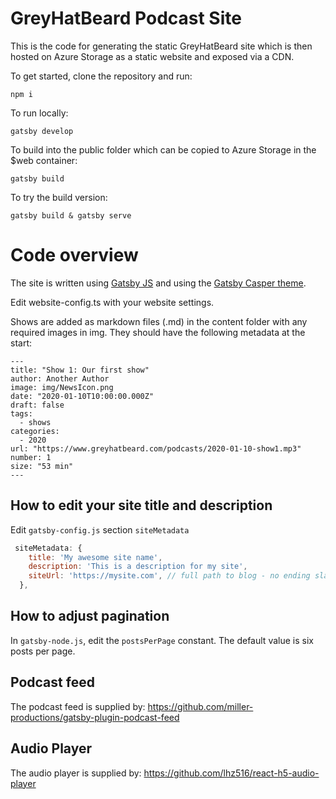 # GreyHatBeard Podcast Site
This is the code for generating the static GreyHatBeard site which is then hosted on Azure Storage as a static website and exposed via a CDN.

To get started, clone the repository and run:
```
npm i
```

To run locally:
```
gatsby develop
```

To build into the public folder which can be copied to Azure Storage in the $web container:
```
gatsby build
```

To try the build version:
```
gatsby build & gatsby serve
```

# Code overview

The site is written using [Gatsby JS](https://www.gatsbyjs.org/) and using the [Gatsby Casper theme](https://github.com/scttcper/gatsby-casper.git).

Edit website-config.ts with your website settings.

Shows are added as markdown files (.md) in the content folder with any required images in img. They should have the following metadata at the start:

```
---
title: "Show 1: Our first show"
author: Another Author
image: img/NewsIcon.png
date: "2020-01-10T10:00:00.000Z"
draft: false
tags: 
  - shows
categories:
  - 2020
url: "https://www.greyhatbeard.com/podcasts/2020-01-10-show1.mp3"
number: 1
size: "53 min"
---
```

## How to edit your site title and description
Edit `gatsby-config.js` section `siteMetadata`

```javascript
 siteMetadata: {
    title: 'My awesome site name',
    description: 'This is a description for my site',
    siteUrl: 'https://mysite.com', // full path to blog - no ending slash
  },
```

## How to adjust pagination
In `gatsby-node.js`, edit the `postsPerPage` constant. The default value is
six posts per page.

## Podcast feed
The podcast feed is supplied by:
https://github.com/miller-productions/gatsby-plugin-podcast-feed

## Audio Player
The audio player is supplied by:
https://github.com/lhz516/react-h5-audio-player
